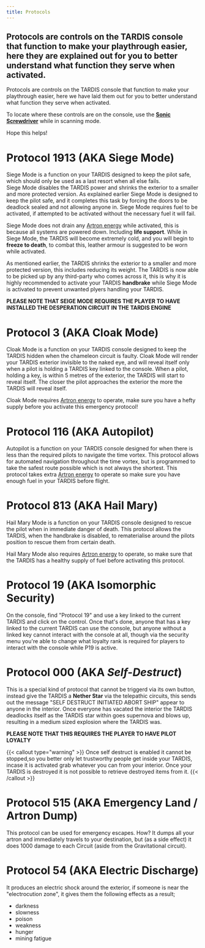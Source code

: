```yaml
---
title: Protocols
---
```


## Protocols are controls on the TARDIS console that function to make your playthrough easier, here they are explained out for you to better understand what function they serve when activated.

Protocols are controls on the TARDIS console that function to make your playthrough easier, 
here we have laid them out for you to better understand what function they serve when activated.

To locate where these controls are on the console, use the [**Sonic Screwdriver**](../../items/sonic)
while in scanning mode.

Hope this helps!

 # Protocol 1913 (AKA **Siege Mode**)
  
Siege Mode is a function on your TARDIS designed to keep the pilot safe, which should only be used as a last resort when all
else fails.<br> Siege Mode disables the TARDIS power and shrinks the exterior to a smaller and more protected version. As explained earlier
Siege Mode is designed to keep the pilot safe, and it completes this task by forcing the doors to be deadlock sealed and not allowing 
anyone in. Siege Mode requires fuel to be activated, if attempted to be activated without the necessary fuel it will fail.

Siege Mode does not drain any [Artron energy](../../mechanics/artron) while activated, this is because
all systems are powered down. Including **life support**. While in Siege Mode, the TARDIS will become extremely cold, and you will begin to
**freeze to death**, to combat this, leather armour is suggested to be worn while activated. 

As mentioned earlier, the TARDIS shrinks the exterior to a smaller and more protected version, this includes reducing its weight. The TARDIS
is now able to be picked up by any third-party who comes across it, this is why it is highly recommended to activate your TARDIS **handbrake** 
while Siege Mode is activated to prevent unwanted plyers handling your TARDIS.

**PLEASE NOTE THAT SEIGE MODE REQUIRES THE PLAYER TO HAVE INSTALLED THE DESPERATION CIRCUIT IN THE TARDIS ENGINE**
 
# Protocol 3 (AKA **Cloak Mode**)
Cloak Mode is a function on your TARDIS console designed to keep the TARDIS hidden when the chameleon circuit is faulty. Cloak Mode 
will render your TARDIS exterior invisible to the naked eye, and will reveal itself only when a pilot is holding a TARDIS key linked to the console.
When a pilot, holding a key, is within 5 metres of the exterior, the TARDIS will start to reveal itself. The closer the pilot approaches the exterior
the more the TARDIS will reveal itself.

Cloak Mode requires [Artron energy](../../mechanics/artron) to operate, make sure you have a hefty supply before
you activate this emergency protocol!

# Protocol 116 (AKA **Autopilot**)
Autopilot is a function on your TARDIS console designed for when there is less than the required pilots to navigate the time vortex. This protocol allows for automated navigation throughout the time vortex, but is programmed to take the safest route possible which is not always the shortest. This protocol takes extra [Artron energy](../../mechanics/artron) to operate so make sure you have enough fuel in your TARDIS before flight.

# Protocol 813 (AKA **Hail Mary**)
Hail Mary Mode is a function on your TARDIS console designed to rescue the pilot when in immediate danger of death. This protocol allows the TARDIS, when the handbrake is disabled, to rematerialise around the pilots position to rescue them from certain death.

Hail Mary Mode also requires [Artron energy](../../mechanics/artron) to operate, so make sure that the TARDIS has a healthy supply of fuel before activating this protocol.

# Protocol 19 (AKA **Isomorphic Security**)
On the console, find "Protocol 19" and use a key linked to the current TARDIS and click on the control. Once that's done, anyone that has a key linked to the current TARDIS can use the console, but anyone without a linked key cannot interact with the console at all, though via the security menu you're able to change what loyalty rank is required for players to interact with the console while P19 is active.

# Protocol 000 (AKA ***Self-Destruct***)
This is a special kind of protocol that cannot be triggerd via its own button, instead give the TARDIS a **Nether Star** via the telepathic circuits, this sends out the message "SELF DESTRUCT INITIATED ABORT SHIP" appear to anyone in the interior. Once everyone has vacated the interior the TARDIS deadlocks itself as the TARDIS star within goes supernova and blows up, resulting in a medium sized explosion where the TARDIS was.

**PLEASE NOTE THAT THIS REQUIRES THE PLAYER TO HAVE PILOT LOYALTY**

{{< callout type="warning" >}} Once self destruct is enabled it cannot be stopped,so you better only let trustworthy people get inside your TARDIS, incase it is activated grab whatever you can from your interior. Once your TARDIS is destroyed it is not possible to retrieve destroyed items from it. {{< /callout >}}


# Protocol 515 (AKA Emergency Land / Artron Dump)
This protocol can be used for emergency escapes. How? It dumps all your artron and immediately travels to your destination, but (as a side effect) it does 1000 damage to each Circuit (aside from the Gravitational circuit).

# Protocol 54 (AKA Electric Discharge)
It produces an electric shock around the exterior, if someone is near the "electrocution zone", it gives them the following effects as a result;

* darkness
* slowness
* poison
* weakness
* hunger
* mining fatigue
